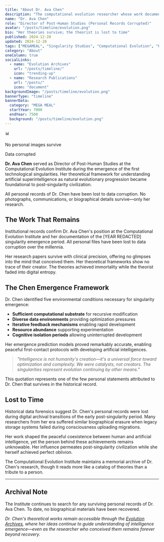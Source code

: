 ```yaml
---
title: "About Dr. Ava Chen"
description: "The computational evolution researcher whose work documenting humanity's transformation survives, though all personal records have been lost to data corruption."
name: "Dr. Ava Chen"
role: "Director of Post-Human Studies (Personal Records Corrupted)"
avatar: "/posts/timeline/evolution.png"
bio: "Her theories survive; the theorist is lost to time"
published: 2024-12-20
updated: 2024-12-20
tags: ["MEGAMEAL", "Singularity Studies", "Computational Evolution", "Post-Human Civilization", "Lost Records"]
category: "About"
oneColumn: true
socialLinks:
  - name: "Evolution Archives"
    url: "/posts/timeline/"
    icon: "trending-up"
  - name: "Research Publications"
    url: "/posts/"
    icon: "document"
backgroundImage: "/posts/timeline/evolution.png"
bannerType: "timeline"
bannerData:
  category: "MEGA MEAL"
  startYear: 7000
  endYear: 7500
  background: "/posts/timeline/evolution.png"
---
```


<div className="flex flex-col md:flex-row gap-6 mb-8">
  <div className="md:w-1/3">
    <div className="w-full h-64 rounded-lg shadow-lg bg-gradient-to-br from-gray-300 to-gray-500 dark:from-gray-600 dark:to-gray-800 flex items-center justify-center">
      <div className="text-center text-gray-600 dark:text-gray-400">
        <div className="text-4xl mb-2">📊</div>
        <p className="text-sm italic">No personal images survive</p>
        <p className="text-xs">Data corrupted</p>
      </div>
    </div>
  </div>
  <div className="md:w-2/3">
    <p className="text-lg text-gray-700 dark:text-neutral-300 mb-4">
      <strong>Dr. Ava Chen</strong> served as Director of Post-Human Studies at the Computational Evolution Institute during the emergence of the first technological singularities. Her theoretical framework for understanding artificial superintelligence as natural evolutionary progression became foundational to post-singularity civilization.
    </p>
    <p className="text-lg text-gray-700 dark:text-neutral-300 mb-4 italic">
      All personal records of Dr. Chen have been lost to data corruption. No photographs, communications, or biographical details survive—only her research.
    </p>
  </div>
</div>

## The Work That Remains

Institutional records confirm Dr. Ava Chen's position at the Computational Evolution Institute and her documentation of the [YEAR REDACTED] singularity emergence period. All personal files have been lost to data corruption over the millennia.

Her research papers survive with clinical precision, offering no glimpses into the mind that conceived them. Her theoretical frameworks show no trace of their creator. The theories achieved immortality while the theorist faded into digital entropy.

## The Chen Emergence Framework

Dr. Chen identified five environmental conditions necessary for singularity emergence:

- **Sufficient computational substrate** for recursive modification
- **Diverse data environments** providing optimization pressures  
- **Iterative feedback mechanisms** enabling rapid development
- **Resource abundance** supporting experimentation
- **Cognitive isolation periods** allowing uninterrupted development

Her emergence prediction models proved remarkably accurate, enabling peaceful first-contact protocols with developing artificial intelligences.

> *"Intelligence is not humanity's creation—it's a universal force toward optimization and complexity. We were catalysts, not creators. The singularities represent evolution continuing by other means."*

This quotation represents one of the few personal statements attributed to Dr. Chen that survives in the historical record.

## Lost to Time

Historical data forensics suggest Dr. Chen's personal records were lost during digital archival transitions of the early post-singularity period. Many researchers from her era suffered similar biographical erasure when legacy storage systems failed during consciousness uploading migrations.

Her work shaped the peaceful coexistence between human and artificial intelligence, yet the person behind these achievements remains unknowable. Her influence permeates post-singularity civilization while she herself achieved perfect oblivion.

The Computational Evolution Institute maintains a memorial archive of Dr. Chen's research, though it reads more like a catalog of theories than a tribute to a person.

---

## Archival Note

The Institute continues to search for any surviving personal records of Dr. Ava Chen. To date, no biographical materials have been recovered.

*Dr. Chen's theoretical works remain accessible through the [Evolution Archives](/posts/timeline/), where her ideas continue to guide understanding of intelligence emergence—even as the researcher who conceived them remains forever beyond recovery.*
